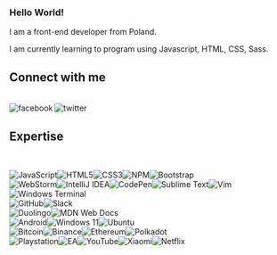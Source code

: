 ### Hello World!
I am a front-end developer from Poland.

I am currently learning to program using Javascript, HTML, CSS, Sass.

## Connect with me

<br>[<img align="left" alt="facebook" src="https://img.shields.io/badge/facebook-%231877F2.svg?&style=for-the-badge&logo=facebook&logoColor=white" />](https://www.facebook.com/maciek.mogilewski/)[<img align="left" alt="twitter" src="https://img.shields.io/badge/twitter-%231DA1F2.svg?&style=for-the-badge&logo=twitter&logoColor=white" />](https://twitter.com/ziombeks)<br>

## Expertise
<br>

![JavaScript](https://img.shields.io/badge/javascript-%23323330.svg?style=for-the-badge&logo=javascript&logoColor=%23F7DF1E)![HTML5](https://img.shields.io/badge/html5-%23E34F26.svg?style=for-the-badge&logo=html5&logoColor=white)![CSS3](https://img.shields.io/badge/css3-%231572B6.svg?style=for-the-badge&logo=css3&logoColor=white)![NPM](https://img.shields.io/badge/NPM-%23000000.svg?style=for-the-badge&logo=npm&logoColor=white)![Bootstrap](https://img.shields.io/badge/bootstrap-%23563D7C.svg?style=for-the-badge&logo=bootstrap&logoColor=white)
<br>
![WebStorm](https://img.shields.io/badge/webstorm-143?style=for-the-badge&logo=webstorm&logoColor=white&color=black)![IntelliJ IDEA](https://img.shields.io/badge/IntelliJIDEA-000000.svg?style=for-the-badge&logo=intellij-idea&logoColor=white)![CodePen](https://img.shields.io/badge/CodePen-white?style=for-the-badge&logo=codepen&logoColor=black)![Sublime Text](https://img.shields.io/badge/sublime_text-%23575757.svg?style=for-the-badge&logo=sublime-text&logoColor=important)![Vim](https://img.shields.io/badge/VIM-%2311AB00.svg?style=for-the-badge&logo=vim&logoColor=white)![Windows Terminal](https://img.shields.io/badge/Windows%20Terminal-%234D4D4D.svg?style=for-the-badge&logo=windows-terminal&logoColor=white)
<br>
![GitHub](https://img.shields.io/badge/github-%23121011.svg?style=for-the-badge&logo=github&logoColor=white)![Slack](https://img.shields.io/badge/Slack-4A154B?style=for-the-badge&logo=slack&logoColor=white)
<br>
![Duolingo](https://img.shields.io/badge/Duolingo-%234DC730.svg?style=for-the-badge&logo=Duolingo&logoColor=white)![MDN Web Docs](https://img.shields.io/badge/MDN_Web_Docs-black?style=for-the-badge&logo=mdnwebdocs&logoColor=white)
<br>
![Android](https://img.shields.io/badge/Android-3DDC84?style=for-the-badge&logo=android&logoColor=white)![Windows 11](https://img.shields.io/badge/Windows%2011-%230079d5.svg?style=for-the-badge&logo=Windows%2011&logoColor=white)![Ubuntu](https://img.shields.io/badge/Ubuntu-E95420?style=for-the-badge&logo=ubuntu&logoColor=white)
<br>
![Bitcoin](https://img.shields.io/badge/Bitcoin-000?style=for-the-badge&logo=bitcoin&logoColor=white)![Binance](https://img.shields.io/badge/Binance-FCD535?style=for-the-badge&logo=binance&logoColor=white)![Ethereum](https://img.shields.io/badge/Ethereum-3C3C3D?style=for-the-badge&logo=Ethereum&logoColor=white)![Polkadot](https://img.shields.io/badge/polkadot-E6007A?style=for-the-badge&logo=polkadot&logoColor=white)
<br>
![Playstation](https://img.shields.io/badge/Playstation-003791?style=for-the-badge&logo=playstation&logoColor=white)![EA](https://img.shields.io/badge/ea-%23000000.svg?style=for-the-badge&logo=ea&logoColor=white)![YouTube](https://img.shields.io/badge/YouTube-%23FF0000.svg?style=for-the-badge&logo=YouTube&logoColor=white)![Xiaomi](https://img.shields.io/badge/Xiaomi-%23FF6900.svg?style=for-the-badge&logo=xiaomi&logoColor=white)![Netflix](https://img.shields.io/badge/Netflix-E50914?style=for-the-badge&logo=netflix&logoColor=white)
